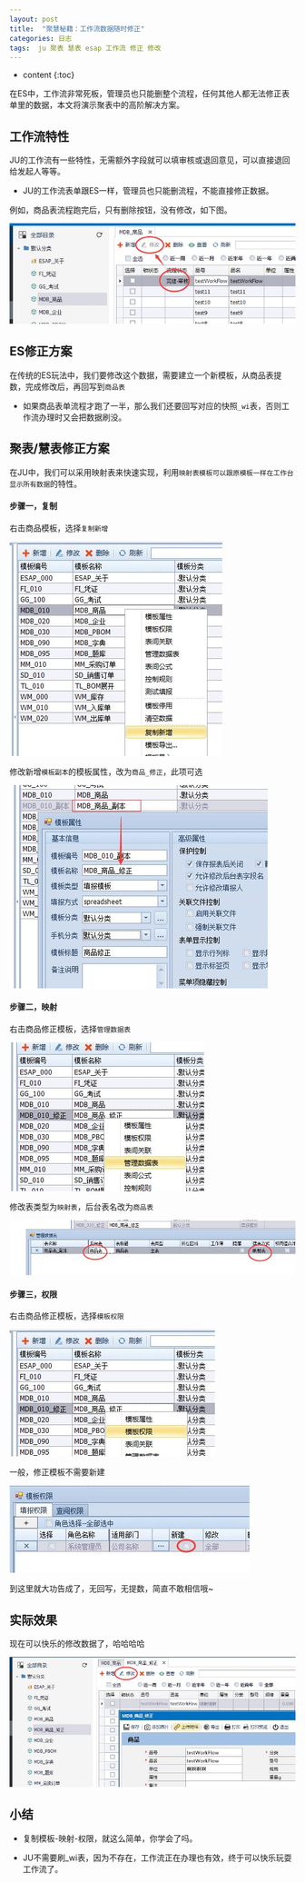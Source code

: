 ```yaml
---
layout: post
title:  "聚慧秘籍：工作流数据随时修正"
categories: 日志
tags:  ju 聚表 慧表 esap 工作流 修正 修改
---
```


* content
{:toc}

在ES中，工作流非常死板，管理员也只能删整个流程，任何其他人都无法修正表单里的数据，本文将演示聚表中的高阶解决方案。

## 工作流特性
JU的工作流有一些特性，无需额外字段就可以填审核或退回意见，可以直接退回给发起人等等。

* JU的工作流表单跟ES一样，管理员也只能删流程，不能直接修正数据。

例如，商品表流程跑完后，只有删除按钮，没有修改，如下图。

![](/img/ju3-1.jpg)

## ES修正方案
在传统的ES玩法中，我们要修改这个数据，需要建立一个新模板，从商品表提数，完成修改后，再回写到`商品表`

* 如果商品表单流程才跑了一半，那么我们还要回写对应的快照`_wi`表，否则工作流办理时又会把数据刷没。

## 聚表/慧表修正方案
在JU中，我们可以采用映射表来快速实现，利用`映射表模板可以跟原模板一样在工作台显示所有数据`的特性。

#### 步骤一，复制
右击商品模板，选择`复制新增`

![](/img/ju3-2.jpg)

修改新增`模板副本`的模板属性，改为`商品_修正`，此项可选

![](/img/ju3-3.jpg)

#### 步骤二，映射
右击商品修正模板，选择`管理数据表`

![](/img/ju3-5.jpg)

修改表类型为`映射表`，后台表名改为`商品表`

![](/img/ju3-4.jpg)

#### 步骤三，权限
右击商品修正模板，选择`模板权限`

![](/img/ju3-6.jpg)

一般，修正模板不需要新建

![](/img/ju3-7.jpg)

到这里就大功告成了，无回写，无提数，简直不敢相信哦~

## 实际效果
现在可以快乐的修改数据了，哈哈哈哈

![](/img/ju3-8.jpg)

## 小结
* 复制模板-映射-权限，就这么简单，你学会了吗。

* JU不需要刷_wi表，因为不存在，工作流正在办理也有效，终于可以快乐玩耍工作流了。